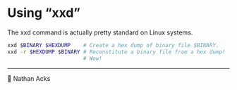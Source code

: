 # Using “xxd”

The xxd command is actually pretty standard on Linux systems.

```bash
xxd $BINARY $HEXDUMP    # Create a hex dump of binary file $BINARY.
xxd -r $HEXDUMP $BINARY # Reconstitute a binary file from a hex dump!
                        # Wow!
```

- - - -

<span aria-hidden="true">👤</span> Nathan Acks
